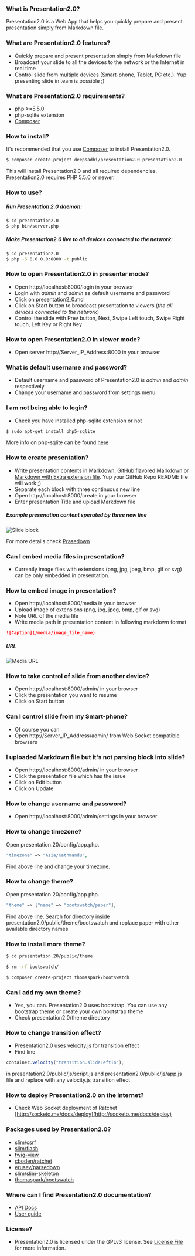### What is Presentation2.0?

Presentation2.0 is a Web App that helps you quickly prepare and present presentation simply from Markdown file.


### What are Presentation2.0 features?

* Quickly prepare and present presentation simply from Markdown file
* Broadcast your slide to all the devices to the network or the Internet in real time
* Control slide from multiple devices (Smart-phone, Tablet, PC etc.). Yup presenting slide in team is possible ;)


### What are Presentation2.0 requirements?
* php >=5.5.0
* php-sqlite extension
* [Composer](https://getcomposer.org/)


### How to install?

It's recommended that you use [Composer](https://getcomposer.org/) to install Presentation2.0.

```bash
$ composer create-project deepsadhi/presentation2.0 presentation2.0
```

This will install Presentation2.0 and all required dependencies. Presentation2.0 requires PHP 5.5.0 or newer.


### How to use?

##### Run Presentation 2.0 daemon:

```bash
$ cd presentation2.0
$ php bin/server.php
```

##### Make Presentation2.0 live to all devices connected to the network:

```bash
$ cd presentation2.0
$ php -S 0.0.0.0:8000 -t public
```


### How to open Presentation2.0 in presenter mode?

* Open http://localhost:8000/login in your browser
* Login with _admin_ and _admin_ as default username and password
* Click on presentation2_0.md
* Click on Start button to broadcast presentation to viewers (*the all devices connected to the network*)
* Control the slide with Prev button, Next, Swipe Left touch, Swipe Right touch, Left Key or Right Key


### How to open Presentation2.0 in viewer mode?

* Open server http://Server_IP_Address:8000 in your browser


### What is default username and password?

* Default username and password of Presentation2.0 is _admin_ and _admin_ respectively
* Change your username and password from settings menu


### I am not being able to login?

* Check you have installed php-sqlite extension or not

```bash
$ sudo apt-get install php5-sqlite
```

More info on php-sqlite can be found [here](http://php.net/manual/en/sqlite.installation.php)


### How to create presentation?

* Write presentation contents in [Markdown](http://daringfireball.net/projects/markdown/), [GitHub flavored Markdown](https://help.github.com/categories/writing-on-github/) or [Markdown with Extra extension file](https://michelf.ca/projects/php-markdown/extra/). Yup your GitHub Repo README file will work ;)
* Separate each block with three continuous new line
* Open http://localhost:8000/create in your browser
* Enter presentation Title and upload Markdown file

##### Example presenation content sperated by three new line
![Slide block](/media/block.png)

For more details check [Prasedown](http://parsedown.org/)


### Can I embed media files in presentation?

* Currently image files with extensions (png, jpg, jpeg, bmp, gif or svg) can be only embedded in presentation.


### How to embed image in presentation?

* Open http://localhost:8000/media in your browser
* Upload image of extensions (png, jpg, jpeg, bmp, gif or svg)
* Note URL of the media file
* Write media path in presentation content in following markdown format
```markdown
![Caption](/media/image_file_name)
```

##### URL
![Media URL](/media/media.png)


### How to take control of slide from another device?

* Open http://localhost:8000/admin/ in your browser
* Click the presentation you want to resume
* Click on Start button


### Can I control slide from my Smart-phone?

* Of course you can
* Open http://Server_IP_Address/admin/ from Web Socket compatible browsers


### I uploaded Markdown file but it's not parsing block into slide?

* Open http://localhost:8000/admin/ in your browser
* Click the presentation file which has the issue
* Click on Edit button
* Click on Update


### How to change username and password?

* Open http://localhost:8000/admin/settings in your browser


### How to change timezone?

Open presentation.20/config/app.php.
```php
"timezone" => "Asia/Kathmandu",
```
Find above line and change your timezone.


### How to change theme?

Open presentation.20/config/app.php.
```php
"theme" => ["name" => "bootswatch/paper"],
```
Find above line. Search for directory inside presentation2.0/public/theme/bootswatch and replace paper with other available directory names


### How to install more theme?

```bash
$ cd presentation.20/public/theme
```
```bash
$ rm -rf bootswatch/
```
```bash
$ composer create-project thomaspark/bootswatch
```


### Can I add my own theme?

* Yes, you can. Presentation2.0 uses bootstrap. You can use any bootstrap theme or create your own bootstrap theme
* Check presentation2.0/theme directory


### How to change transition effect?

* Presentation2.0 uses [velocity.js](http://julian.com/research/velocity/) for transition effect
* Find line
```js
container.velocity("transition.slideLeftIn");
```
in presentation2.0/public/js/script.js and presentation2.0/public/js/app.js file and replace with any velocity.js transition effect


### How to deploy Presentation2.0 on the Internet?

* Check Web Socket deployment of Ratchet [http://socketo.me/docs/deploy](http://socketo.me/docs/deploy)


### Packages used by Presentation2.0?

* [slim/csrf](https://packagist.org/packages/slim/csrf)
* [slim/flash](https://packagist.org/packages/slim/flash)
* [twig-view](https://packagist.org/packages/slim/twig-view)
* [cboden/ratchet](https://packagist.org/packages/cboden/ratchet)
* [erusev/parsedown](https://packagist.org/packages/erusev/parsedown)
* [slim/slim-skeleton](https://packagist.org/packages/slim/slim-skeleton)
* [thomaspark/bootswatch](https://packagist.org/packages/thomaspark/bootswatch)


### Where can I find Presentation2.0 documentation?

* [API Docs](http://bctians.com/presentation2.0/docs/)
* [User guide](http://localhost:8000/admin/presentation/USER_GUIDE_md/show)


### License?

* Presentation2.0 is licensed under the GPLv3 license. See [License File](https://github.com/deepsadhi/presentation2.0/blob/master/LICENSE) for more information.
